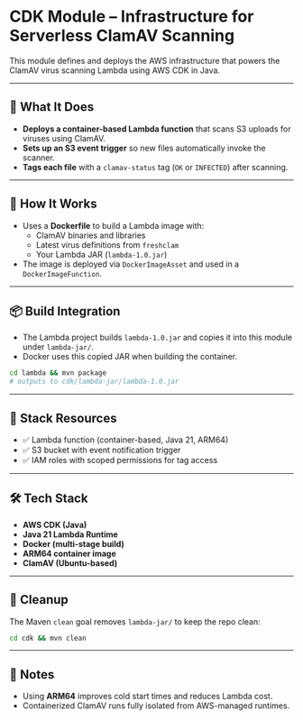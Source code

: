 # CDK Module – Infrastructure for Serverless ClamAV Scanning

This module defines and deploys the AWS infrastructure that powers the ClamAV virus scanning Lambda using AWS CDK in Java.

---

## 🚀 What It Does

- **Deploys a container-based Lambda function** that scans S3 uploads for viruses using ClamAV.
- **Sets up an S3 event trigger** so new files automatically invoke the scanner.
- **Tags each file** with a `clamav-status` tag (`OK` or `INFECTED`) after scanning.

---

## 🔧 How It Works

- Uses a **Dockerfile** to build a Lambda image with:
  - ClamAV binaries and libraries
  - Latest virus definitions from `freshclam`
  - Your Lambda JAR (`lambda-1.0.jar`)
- The image is deployed via `DockerImageAsset` and used in a `DockerImageFunction`.

---

## 📦 Build Integration

- The Lambda project builds `lambda-1.0.jar` and copies it into this module under `lambda-jar/`.
- Docker uses this copied JAR when building the container.

```bash
cd lambda && mvn package
# outputs to cdk/lambda-jar/lambda-1.0.jar
```

---

## 🧱 Stack Resources

- ✅ Lambda function (container-based, Java 21, ARM64)
- ✅ S3 bucket with event notification trigger
- ✅ IAM roles with scoped permissions for tag access

---

## 🛠 Tech Stack

- **AWS CDK (Java)**
- **Java 21 Lambda Runtime**
- **Docker (multi-stage build)**
- **ARM64 container image**
- **ClamAV (Ubuntu-based)**

---

## 🧼 Cleanup

The Maven `clean` goal removes `lambda-jar/` to keep the repo clean:

```bash
cd cdk && mvn clean
```

---

## 📌 Notes

- Using **ARM64** improves cold start times and reduces Lambda cost.
- Containerized ClamAV runs fully isolated from AWS-managed runtimes.
